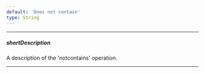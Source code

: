 ```yaml
---
default: 'Does not contain'
type: String
---
```

---
##### shortDescription
A description of the 'notcontains' operation.

---
